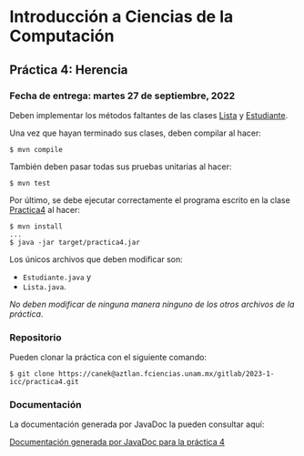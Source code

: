 Introducción a Ciencias de la Computación
=========================================

Práctica 4: Herencia
--------------------

### Fecha de entrega: martes 27 de septiembre, 2022

Deben implementar los métodos faltantes de las clases
[Lista](https://aztlan.fciencias.unam.mx/gitlab/2023-1-icc/practica4/-/blob/main/src/main/java/mx/unam/ciencias/icc/Lista.java)
y
[Estudiante](https://aztlan.fciencias.unam.mx/gitlab/2023-1-icc/practica4/-/blob/main/src/main/java/mx/unam/ciencias/icc/Estudiante.java).

Una vez que hayan terminado sus clases, deben compilar al hacer:

```
$ mvn compile
```

También deben pasar todas sus pruebas unitarias al hacer:

```
$ mvn test
```

Por último, se debe ejecutar correctamente el programa escrito en la clase
[Practica4](https://aztlan.fciencias.unam.mx/gitlab/2023-1-icc/practica4/-/blob/main/src/main/java/mx/unam/ciencias/icc/Practica4.java)
al hacer:

```
$ mvn install
...
$ java -jar target/practica4.jar
```

Los únicos archivos que deben modificar son:

* `Estudiante.java` y
* `Lista.java`.

*No deben modificar de ninguna manera ninguno de los otros archivos de la práctica*.

### Repositorio

Pueden clonar la práctica con el siguiente comando:

```
$ git clone https://canek@aztlan.fciencias.unam.mx/gitlab/2023-1-icc/practica4.git
```

### Documentación

La documentación generada por JavaDoc la pueden consultar aquí:

[Documentación generada por JavaDoc para la práctica
4](https://aztlan.fciencias.unam.mx/~canek/2023-1-icc/practica4/apidocs/index.html)
